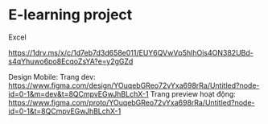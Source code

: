# E-learning project

Excel

https://1drv.ms/x/c/1d7eb7d3d658e011/EUY6QVwVp5hIhOis4ON382UBd-s4qYhuwo6po8EcqoZsYA?e=y2gGZd

Design
Mobile:
Trang dev: https://www.figma.com/design/YOuqebGReo72vYxa698rRa/Untitled?node-id=0-1&m=dev&t=8QCmpvEGwJhBLchX-1
Trang preview hoạt động: https://www.figma.com/proto/YOuqebGReo72vYxa698rRa/Untitled?node-id=0-1&t=8QCmpvEGwJhBLchX-1
